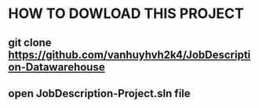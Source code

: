 # HOW TO DOWLOAD THIS PROJECT
## git clone https://github.com/vanhuyhvh2k4/JobDescription-Datawarehouse
## open JobDescription-Project.sln file
